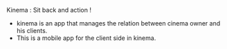 Kinema : Sit back and action !

- kinema is an app that manages the relation between cinema owner and his clients.
- This is a mobile app for the client side in kinema.
